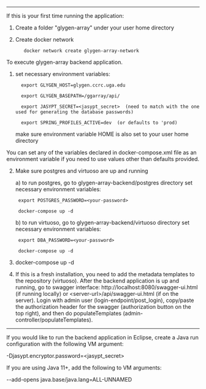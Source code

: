--------------------------------------------------------------------------------------------
If this is your first time running the application:
1. Create a folder "glygen-array" under your user home directory
2. Create docker network

          docker network create glygen-array-network

To execute glygen-array backend application.

1. set necessary environment variables:

         export GLYGEN_HOST=glygen.ccrc.uga.edu

         export GLYGEN_BASEPATH=/ggarray/api/

         export JASYPT_SECRET=<jasypt_secret>  (need to match with the one used for generating the database passwords)

         export SPRING_PROFILES_ACTIVE=dev  (or defaults to 'prod)
    
    make sure environment variable HOME is also set to your user home directory
    
 You can set any of the variables declared in docker-compose.xml file as an environment variable 
 if you need to use values other than defaults provided.
 
 2. Make sure postgres and virtuoso are up and running
 
      a) to run postgres, go to glygen-array-backend/postgres directory
         set necessary environment variables:
         
         export POSTGRES_PASSWORD=<your-password>
         
         docker-compose up -d
         
      b) to run virtuoso, go to glygen-array-backend/virtuoso directory
         set necessary environment variables:
         
         export DBA_PASSWORD=<your-password>
         
         docker-compose up -d
         
 3. docker-compose up -d
 4. If this is a fresh installation, you need to add the metadata templates to the repository (virtuoso). After the backend application is up and running, go to swagger interface: http://localhost:8080/swagger-ui.html (if running locally) or \<server-url\>/api/swagger-ui.html (if on the server). Login with admin user (login-endpoint/post_login), copy/paste the authorization header for the swagger (authorization button on the top right), and then do populateTemplates (admin-controller/populateTemplates).
--------------------------------------------------------------------------------------------

If you would like to run the backend application in Eclipse, create a Java run configuration with the following VM argument:

-Djasypt.encryptor.password=<jasypt_secret>

If you are using Java 11+, add the following to VM arguments:

--add-opens java.base/java.lang=ALL-UNNAMED
